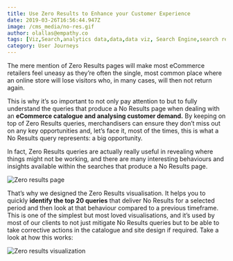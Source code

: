 ```yaml
---
title: Use Zero Results to Enhance your Customer Experience
date: 2019-03-26T16:56:44.947Z
image: /cms_media/no-res.gif
author: olallas@empathy.co
tags: [Viz,Search,analytics data,data,data viz, Search Engine,search result,Data visualisation,Data visualization,infographics,analytics,ecommerce,Seasonal Keywords]
category: User Journeys
---
```

The mere mention of Zero Results pages will make most eCommerce retailers feel uneasy as they’re often the single, most common place where an online store will lose visitors who, in many cases, will then not return again.

This is why it’s so important to not only pay attention to but to fully understand the queries that produce a No Results page when dealing with an **eCommerce catalogue and analysing customer demand.** By keeping on top of Zero Results queries, merchandisers can ensure they don’t miss out on any key opportunities and, let’s face it, most of the times, this is what a No Results query represents: a big opportunity.

In fact, Zero Results queries are actually really useful in revealing where things might not be working, and there are many interesting behaviours and insights available within the searches that produce a No Results page.

![Zero results page](/cms_media/zeroresultspost_image.png "Zero results page")

That’s why we designed the Zero Results visualisation. It helps you to quickly **identify the top 20 queries** that deliver No Results for a selected period and then look at that behaviour compared to a previous timeframe. This is one of the simplest but most loved visualisations, and it’s used by most of our clients to not just mitigate No Results queries but to be able to take corrective actions in the catalogue and site design if required. Take a look at how this works:

![Zero results visualization](/cms_media/no-res.gif "Zero results visualization")
